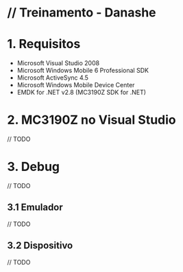 # // Treinamento - Danashe

# 1. Requisitos

* Microsoft Visual Studio 2008
* Microsoft Windows Mobile 6 Professional SDK
* Microsoft ActiveSync 4.5
* Microsoft Windows Mobile Device Center
* EMDK for .NET v2.8 (MC3190Z SDK for .NET)

# 2. MC3190Z no Visual Studio

// TODO

# 3. Debug

// TODO

## 3.1 Emulador

// TODO

## 3.2 Dispositivo

// TODO
